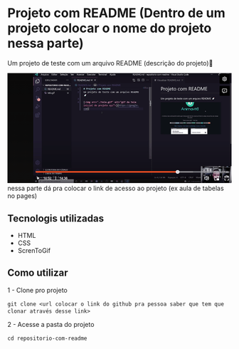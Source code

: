 # Projeto com README (Dentro de um projeto colocar o nome do projeto nessa parte)
Um projeto de teste com um arquivo README (descrição do projeto)🎉

[<img src="./aula readme.gif" alt="gif da tela aula readme dev quest">](https://sarahdev89.github.io/aula-tabela-dev-em-dobro/) nessa parte dá pra colocar o link de acesso ao projeto (ex aula de tabelas no pages)

## Tecnologis utilizadas
- HTML
- CSS
- ScrenToGif

## Como utilizar

1 - Clone pro projeto
```
git clone <url colocar o link do github pra pessoa saber que tem que clonar através desse link>
```

2 - Acesse a pasta do projeto
```
cd repositorio-com-readme
```
